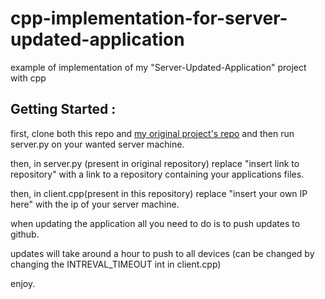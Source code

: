 # cpp-implementation-for-server-updated-application
 example of implementation of my "Server-Updated-Application" project with cpp



## Getting Started : 

first, clone both this repo and [my original project's repo](https://www.google.com) and then run server.py on your wanted server machine.

then, in server.py (present in original repository) replace "insert link to repository" with a link to a repository containing your applications files.

then, in client.cpp(present in this repository) replace "insert your own IP here" with the ip of your server machine.

when updating the application all you need to do is to push updates to github. 

updates will take around a hour to push to all devices (can be changed by changing the INTREVAL_TIMEOUT int in client.cpp)

enjoy.
